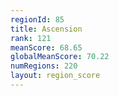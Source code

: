 ```yaml
---
regionId: 85
title: Ascension
rank: 121
meanScore: 68.65
globalMeanScore: 70.22
numRegions: 220
layout: region_score
---
```

